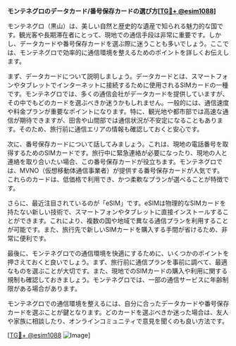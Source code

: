 **モンテネグロのデータカード/番号保存カードの選び方[[TG💪+ @esim1088](https://t.me/s/esim1088)]**

モンテネグロ（黒山）は、美しい自然と歴史的な遺産で知られる魅力的な国です。観光客や長期滞在者にとって、現地での通信手段は非常に重要です。しかし、データカードや番号保存カードを選ぶ際に迷うことも多いでしょう。ここでは、モンテネグロで効率的に通信環境を整えるためのポイントを詳しくお伝えします。

まず、データカードについて説明しましょう。データカードとは、スマートフォンやタブレットでインターネットに接続するために使用されるSIMカードの一種です。モンテネグロでは、多くの通信会社がデータカードを提供していますが、その中でもどのカードを選ぶべきか迷うかもしれません。一般的には、通信速度や料金プランが重要なポイントになります。特に、観光地や都市部では高速な通信が期待できますが、田舎や山間部では通信状況が不安定になることもあります。そのため、旅行前に通信エリアの情報も確認しておくと安心です。

次に、番号保存カードについて話してみましょう。これは、現地の電話番号を取得するためのSIMカードです。旅行中に緊急連絡が必要になったり、現地の人と連絡を取り合いたい場合、この番号保存カードが役立ちます。モンテネグロでは、MVNO（仮想移動体通信事業者）が提供する番号保存カードが人気です。これらのカードは、低価格で利用でき、かつ柔軟なプランが選べることが特徴です。

さらに、最近注目されているのが「eSIM」です。eSIMは物理的なSIMカードを持たない新しい技術で、スマートフォンやタブレットに直接インストールすることができます。これにより、複数の国や地域で異なる通信プランを利用することが可能です。また、旅行先で新しいSIMカードを購入する手間が省けるため、非常に便利です。

最後に、モンテネグロでの通信環境を快適にするために、いくつかのポイントを押さえておくと良いでしょう。まず、旅行前に通信プランを事前に調べて、最適なものを選ぶことが大切です。また、現地でのSIMカードの購入や利用に関する規制も確認しておきましょう。モンテネグロでは、一部の通信サービスに年齢制限がある場合があります。

モンテネグロでの通信環境を整えるには、自分に合ったデータカードや番号保存カードを選ぶことが鍵となります。どのカードを選ぶべきか迷った場合は、友人や家族に相談したり、オンラインコミュニティで意見を聞くのも良い方法です。

[[TG💪+ @esim1088](https://t.me/s/esim1088) ![Image](https://i.postimg.cc/Y0z9fWf4/image.png)]